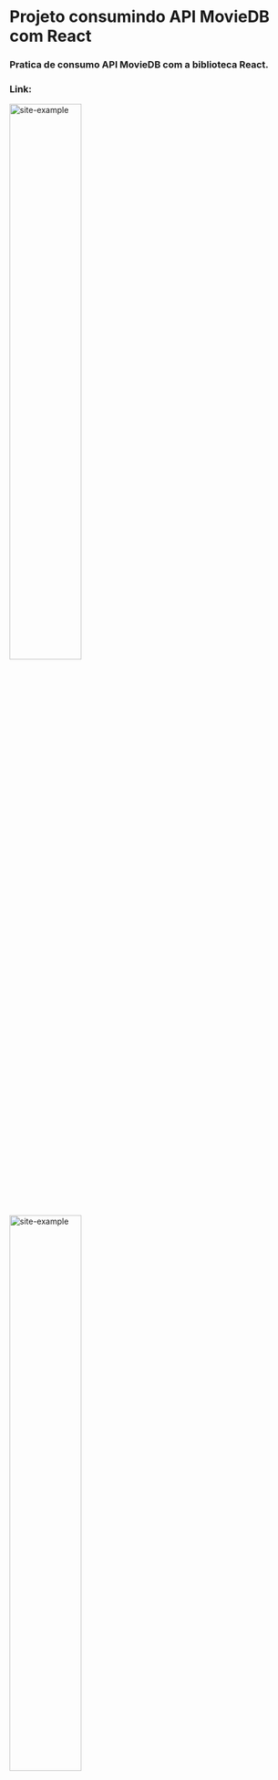 # Projeto consumindo API MovieDB com React

### Pratica de consumo API MovieDB com a biblioteca React.
### Link:
<p align="left">
  <img alt="site-example" src="https://user-images.githubusercontent.com/18584285/159814346-eba0fc27-278e-451f-866a-c3354b429797.png" width="50%" ">
  <img alt="site-example" src="https://user-images.githubusercontent.com/18584285/159814419-3098cb8b-e1c8-42c2-920c-dd29d8933d94.png" width="50%" ">
</p>
<!-- ![image](https://user-images.githubusercontent.com/18584285/159814346-eba0fc27-278e-451f-866a-c3354b429797.png)
![image](https://user-images.githubusercontent.com/18584285/159814419-3098cb8b-e1c8-42c2-920c-dd29d8933d94.png) -->

##  :computer: Tecnologias utilizadas:
- ReactJS
- React Router
- Styled Components

## :wrench: Como instalar:

Clone ou baixe-o como arquivo ZIP. Abra seu terminal, vá para a pasta do projeto e execute `npm install` para instalar todas as dependências.
Para executar o projeto, execute `npm start` e ele será aberto no localhost.
---
<p align="center">Desenvolvido por: Jean Carlos Izepon 🙋🏻‍♂️</p>

